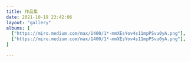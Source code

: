 ```yaml
---
title: 作品集
date: 2021-10-19 23:42:06
layout: "gallery"
albums: [
  ["https://miro.medium.com/max/1400/1*-mmXEsYov4s11mpPSvu0yA.png"],
  ["https://miro.medium.com/max/1400/1*-mmXEsYov4s11mpPSvu0yA.png"],
]

---
```


<!-- 
![](https://miro.medium.com/max/1400/1*-mmXEsYov4s11mpPSvu0yA.png)
![](https://miro.medium.com/max/1400/1*-mmXEsYov4s11mpPSvu0yA.png) -->
